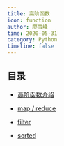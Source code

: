 ```yaml
---
title: 高阶函数
icon: function
author: 廖雪峰
time: 2020-05-31
category: Python
timeline: false
---
```


## 目录

- [高阶函数介绍](intro.md)

- [map / reduce](map-and-reduce.md)

- [filter](filter.md)

- [sorted](sorted.md)
